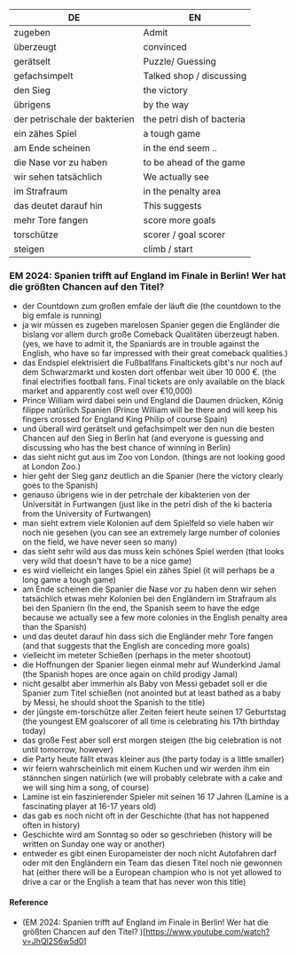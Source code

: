 
| DE| EN|
|---|---|
|zugeben| Admit|
| überzeugt | convinced|
| gerätselt | Puzzle/ Guessing|
| gefachsimpelt | Talked shop / discussing|
| den Sieg| the victory|
|übrigens | by the way|
|der petrischale der bakterien| the petri dish of bacteria|
|  ein zähes Spiel | a tough game|
|am Ende scheinen| in the end seem ..|
| die Nase vor zu haben | to be ahead of the game|
|wir sehen tatsächlich| We actually see|
|  im Strafraum | in the penalty area|
| das deutet darauf hin | This suggests|
| mehr Tore fangen | score more goals|
|torschütze | scorer / goal scorer|
|steigen| climb / start|


### EM 2024: Spanien trifft auf England im Finale in Berlin! Wer hat die größten Chancen auf den Titel?

* der Countdown zum großen emfale der
läuft die (the countdown to the big emfale is running)
* ja wir müssen es zugeben marelosen Spanier gegen die Engländer die bislang vor allem
durch große Comeback Qualitäten überzeugt haben.
(yes, we have to admit it, the Spaniards are in trouble against the English,
who have so far impressed with their great comeback qualities.)
* das Endspiel elektrisiert die Fußballfans Finaltickets gibt's nur noch auf dem Schwarzmarkt
und kosten dort offenbar weit über 10 000 €.
(the final electrifies football fans. Final tickets are only available on the black market
and apparently cost well over €10,000)
* Prince William wird dabei sein und England die Daumen drücken, König filippe natürlich Spanien
(Prince William will be there and will keep his fingers crossed for England King Philip of course Spain)
* und überall wird gerätselt und gefachsimpelt wer den nun die besten
Chancen auf den Sieg in Berlin hat
(and everyone is guessing and discussing who has the best chance of winning in Berlin)
* das sieht nicht gut aus im Zoo von London.
(things are not looking good at London Zoo.)
* hier geht der Sieg ganz deutlich an die Spanier
(here the victory clearly goes to the Spanish)
* genauso übrigens wie in der petrchale der kibakterien von der
Universität in Furtwangen
(just like in the petri dish of the ki bacteria from the University of Furtwangen)
* man sieht extrem viele
Kolonien auf dem Spielfeld so viele
haben wir noch nie gesehen
(you can see an extremely large number of
colonies on the field, we have never seen so many)
* das sieht sehr wild aus das muss kein schönes Spiel werden
(that looks very wild that doesn't have to be a nice game)
* es wird vielleicht ein langes Spiel ein zähes Spiel
(it will perhaps be a long game a tough game)
* am Ende scheinen die Spanier die Nase vor zu
haben denn wir sehen tatsächlich etwas
mehr Kolonien bei den Engländern im
Strafraum als bei den Spaniern
(In the end, the Spanish seem to have the edge because we actually see a few
more colonies in the English penalty area than the Spanish)
* und das deutet darauf hin dass sich die Engländer mehr Tore fangen
(and that suggests that the English are conceding more goals)
* vielleicht im meteter Schießen
(perhaps in the meter shootout)
* die Hoffnungen der Spanier liegen einmal mehr auf Wunderkind Jamal
(the Spanish hopes are once again on child prodigy Jamal)
* nicht gesalbt aber immerhin als Baby von Messi gebadet soll er die Spanier zum Titel schießen
(not anointed but at least bathed as a baby by Messi, he should shoot the Spanish to the title)
* der jüngste em-torschütze aller Zeiten feiert heute seinen 17 Geburtstag
(the youngest EM goalscorer of all time is celebrating his 17th birthday today)
* das große Fest aber soll erst morgen steigen
(the big celebration is not until tomorrow, however)
* die Party heute fällt etwas kleiner aus
(the party today is a little smaller)
* wir feiern wahrscheinlich mit einem Kuchen und wir werden ihm ein stännchen singen natürlich
(we will probably celebrate with a cake and we will sing him a song, of course)
* Lamine ist ein faszinierender Spieler mit seinen 16 17 Jahren
(Lamine is a fascinating player at 16-17 years old)
* das gab es noch nicht oft in der Geschichte (that has not happened often in history)
* Geschichte wird am Sonntag so oder so geschrieben (history will be written on Sunday one way or another)
* entweder es gibt einen Europameister der noch nicht Autofahren darf oder mit den Engländern ein Team das diesen Titel noch nie gewonnen hat
(either there will be a European champion who is not yet allowed to drive a car or the English a team that has never won this title)

#### Reference
* (EM 2024: Spanien trifft auf England im Finale in Berlin! Wer hat die größten Chancen auf den Titel?
)[https://www.youtube.com/watch?v=JhQl2S6w5d0]
